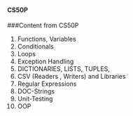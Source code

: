 #### CS50P
###Content from CS50P 

1. Functions, Variables
2. Conditionals
3. Loops
4. Exception Handling
6. DICTIONARIES, LISTS, TUPLES,
7. CSV (Readers , Writers) and Libraries
8. Regular Expressions
9. DOC-Strings
10. Unit-Testing
11. OOP
 
